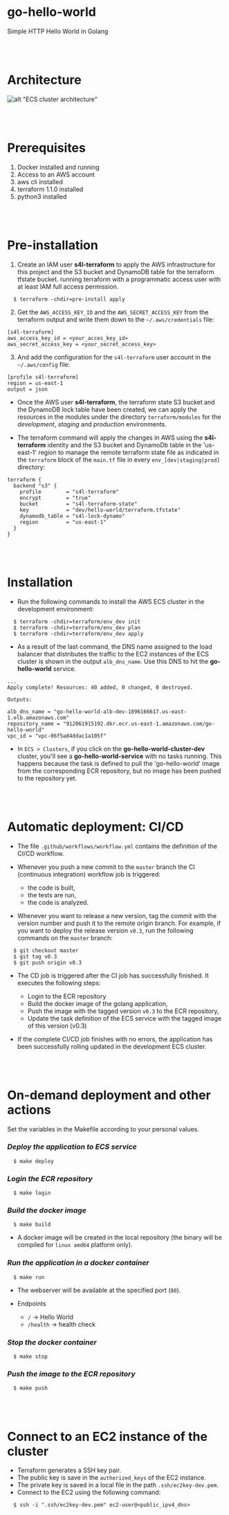 # go-hello-world
Simple HTTP Hello World in Golang

<br/><br/>
# Architecture
![alt "ECS cluster architecture"](docs/go_hello_world_architecture.png)

<br/><br/>
# Prerequisites
1. Docker installed and running
2. Access to an AWS account
3. aws cli installed
4. terraform 1.1.0 installed
5. python3 installed

<br/><br/>
# Pre-installation
1. Create an IAM user **s4l-terraform** to apply the AWS infrastructure for this project and the S3 bucket and DynamoDB table for the terraform tfstate bucket.
running terraform with a programmatic access user with at least IAM full access permission.
```
  $ terraform -chdir=pre-install apply
```
2. Get the `AWS_ACCESS_KEY_ID` and the `AWS_SECRET_ACCESS_KEY` from the terraform output and write them down to the `~/.aws/credentials` file:
```
[s4l-terraform]
aws_access_key_id = <your_acces_key_id>
aws_secret_access_key = <your_secret_access_key>
```
3. And add the configuration for the `s4l-terraform` user account in the `~/.aws/config` file:
```
[profile s4l-terraform]
region = us-east-1
output = json
```

- Once the AWS user **s4l-terraform**, the terraform state S3 bucket and the DynamoDB lock table have been created, we can apply the resources in the modules under the directory `terraform/modules` for the _development_, _staging_ and _production_ environments.

- The terraform command will apply the changes in AWS using the **s4l-terraform** identity and the S3 bucket and DynamoDb table in the 'us-east-1' region to manage the remote terraform state file as indicated in the `terraform` block of the `main.tf` file in every `env_[dev|staging|prod]` directory:

```hcl
terraform {
  backend "s3" {
    profile        = "s4l-terraform"
    encrypt        = "true"
    bucket         = "s4l-terraform-state"
    key            = "dev/hello-world/terraform.tfstate"
    dynamodb_table = "s4l-lock-dynamo"
    region         = "us-east-1"
  }
}
```

<br/><br/>
# Installation
- Run the following commands to install the AWS ECS cluster in the development environment:
```
  $ terraform -chdir=terraform/env_dev init
  $ terraform -chdir=terraform/env_dev plan
  $ terraform -chdir=terraform/env_dev apply
```

- As a result of the last command, the DNS name assigned to the load balancer that distributes the traffic to the EC2 instances of the ECS cluster is shown in the output `alb_dns_name`. Use this DNS to hit the **go-hello-world** service.

```
...
Apply complete! Resources: 40 added, 0 changed, 0 destroyed.

Outputs:

alb_dns_name = "go-hello-world-alb-dev-1896166617.us-east-1.elb.amazonaws.com"
repository_name = "912061915192.dkr.ecr.us-east-1.amazonaws.com/go-hello-world"
vpc_id = "vpc-06f5a84ddac1a105f"
```  
- In `ECS > Clusters`, if you click on the **go-hello-world-cluster-dev** cluster, you'll see a **go-hello-world-service** with no tasks running. This happens because the task is defined to pull the 'go-hello-world' image from the corresponding ECR repository, but no image has been pushed to the repository yet.  

<br/><br/>
# Automatic deployment: CI/CD

- The file `.github/workflows/workflow.yml` contains the definition of the CI/CD workflow.

- Whenever you push a new commit to the `master` branch the CI (continuous integration) workflow job is triggered: 
  - the code is built, 
  - the tests are run,
  - the code is analyzed.  

- Whenever you want to release a new version, tag the commit with the version number and push it to the remote origin branch. For example, if you want to deploy the release version `v0.3`, run the following commands on the `master` branch:
```shell
  $ git checkout master
  $ git tag v0.3
  $ git push origin v0.3
```
- The CD job is triggered after the CI job has successfully finished. It executes the following steps:
  - Login to the ECR repository
  - Build the docker image of the golang application,
  - Push the image with the tagged version `v0.3` to the ECR repository,
  - Update the task definition of the ECS service with the tagged image of this version (v0.3)

- If the complete CI/CD job finishes with no errors, the application has been successfully rolling updated in the development ECS cluster.  

<br/><br/>
# On-demand deployment and other actions

Set the variables in the Makefile according to your personal values.

### *Deploy the application to ECS service*
```
  $ make deploy
```

### *Login the ECR repository*
``` 
  $ make login
```

### *Build the docker image*
``` 
  $ make build
```
- A docker image will be created in the local repository (the binary will be compiled for `linux amd64` platform only).

### *Run the application in a docker container*
``` 
  $ make run
```
- The webserver will be available at the specified port (`80`).

- Endpoints
  - `/` -> Hello World
  - `/health` -> health check

### *Stop the docker container*
``` 
  $ make stop
```

### *Push the image to the ECR repository*
```
  $ make push
```

<br/><br/>
# Connect to an EC2 instance of the cluster
- Terraform generates a SSH key pair. 
- The public key is save in the `authorized_keys` of the EC2 instance.
- The private key is saved in a local file in the path `.ssh/ec2key-dev.pem`.
- Connect to the EC2 using the following command:
```
  $ ssh -i ".ssh/ec2key-dev.pem" ec2-user@<public_ipv4_dns>
```
